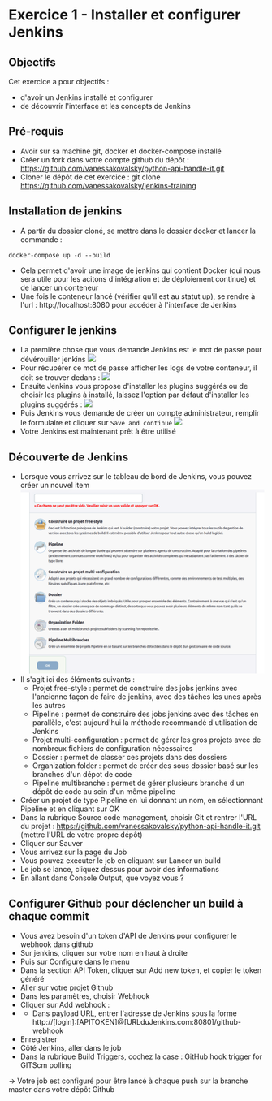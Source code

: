 # Exercice 1 - Installer et configurer Jenkins

## Objectifs

Cet exercice a pour objectifs :
* d'avoir un Jenkins installé et configurer
* de découvrir l'interface et les concepts de Jenkins

## Pré-requis

* Avoir sur sa machine git, docker et docker-compose installé
* Créer un fork dans votre compte github du dépôt : https://github.com/vanessakovalsky/python-api-handle-it.git 
* Cloner le dépôt de cet exercice : git clone https://github.com/vanessakovalsky/jenkins-training 

## Installation de jenkins

* A partir du dossier cloné, se mettre dans le dossier docker et lancer la commande :
```
docker-compose up -d --build
```
* Cela permet d'avoir une image de jenkins qui contient Docker (qui nous sera utile pour les acitons d'intégration et de déploiement continue) et de lancer un conteneur
* Une fois le conteneur lancé (vérifier qu'il est au statut up), se rendre à l'url : http://localhost:8080 pour accéder à l'interface de Jenkins

## Configurer le jenkins

* La première chose que vous demande Jenkins est le mot de passe pour dévérouiller jenkins
![](https://paper-attachments.dropbox.com/s_33CE5684927EB1F665F2EEF2A8A615DFA881F46F04918B588BABDF4D08ACF025_1645484899181_jenkins-getting-started.png)
* Pour récupérer ce mot de passe afficher les logs de votre conteneur, il doit se trouver dedans :
![](https://paper-attachments.dropbox.com/s_33CE5684927EB1F665F2EEF2A8A615DFA881F46F04918B588BABDF4D08ACF025_1645553155314_Screenshot+from+2022-02-22+19-05-37.png)
* Ensuite Jenkins vous propose d'installer les plugins suggérés ou de choisir les plugins à installé, laissez l'option par défaut d'installer les plugins suggérés :
![](https://paper-attachments.dropbox.com/s_33CE5684927EB1F665F2EEF2A8A615DFA881F46F04918B588BABDF4D08ACF025_1645661908679_plugins-installation.png)
* Puis Jenkins vous demande de créer un compte administrateur, remplir le formulaire et cliquer sur  `Save and continue`
![](https://paper-attachments.dropbox.com/s_33CE5684927EB1F665F2EEF2A8A615DFA881F46F04918B588BABDF4D08ACF025_1645717974971_Screenshot+from+2022-02-24+16-52-36.png)
* Votre Jenkins est maintenant prêt à être utilisé

## Découverte de Jenkins

* Lorsque vous arrivez sur le tableau de bord de Jenkins, vous pouvez créer un nouvel item
![](images/jenkins_new.png) 
* Il s'agit ici des éléments suivants :
    * Projet free-style : permet de construire des jobs jenkins avec l'ancienne façon de faire de jenkins, avec des tâches les unes après les autres
    * Pipeline : permet de construire des jobs jenkins avec des tâches en parallèle, c'est aujourd'hui la méthode recommandé d'utilisation de Jenkins
    * Projet multi-configuration : permet de gérer les gros projets avec de nombreux fichiers de configuration nécessaires
    * Dossier : permet de classer ces projets dans des dossiers
    * Organization folder : permet de créer des sous dossier basé sur les branches d'un dépot de code
    * Pipeline multibranche : permet de gérer plusieurs branche d'un dépôt de code au sein d'un même pipeline
* Créer un projet de type Pipeline en lui donnant un nom, en sélectionnant Pipeline et en cliquant sur OK
* Dans la rubrique Source code management, choisir Git et rentrer l'URL du projet : https://github.com/vanessakovalsky/python-api-handle-it.git (mettre l'URL de votre propre dépôt)
* Cliquer sur Sauver
* Vous arrivez sur la page du Job
* Vous pouvez executer le job en cliquant sur Lancer un build
* Le job se lance, cliquez dessus pour avoir des informations
* En allant dans Console Output, que voyez vous ? 


## Configurer Github pour déclencher un build à chaque commit
* Vous avez besoin d'un token d'API de Jenkins pour configurer le webhook dans github
* Sur jenkins, cliquer sur votre nom en haut à droite
* Puis sur Configure dans le menu
* Dans la section API Token, cliquer sur Add new token, et copier le token généré
* Aller sur votre projet Github
* Dans les paramètres, choisir Webhook
* Cliquer sur Add webhook :
* * Dans payload URL, entrer l'adresse de Jenkins sous la forme http://[login]:[APITOKEN]@[URLduJenkins.com:8080]/github-webhook
* Enregistrer
* Côté Jenkins, aller dans le job
* Dans la rubrique Build Triggers, cochez la case : GitHub hook trigger for GITScm polling 

-> Votre job est configuré pour être lancé à chaque push sur la branche master dans votre dépôt Github
